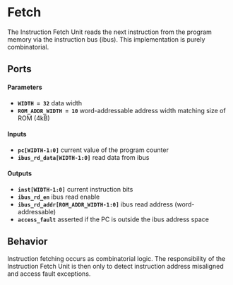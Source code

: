 # Fetch

The Instruction Fetch Unit reads the next instruction from the program memory via the instruction bus (ibus).
This implementation is purely combinatorial.


## Ports

#### Parameters

- **`WIDTH = 32`** data width
- **`ROM_ADDR_WIDTH = 10`** word-addressable address width matching size of ROM (4kB)

#### Inputs

- **`pc[WIDTH-1:0]`** current value of the program counter
- **`ibus_rd_data[WIDTH-1:0]`** read data from ibus

#### Outputs
- **`inst[WIDTH-1:0]`** current instruction bits
- **`ibus_rd_en`** ibus read enable
- **`ibus_rd_addr[ROM_ADDR_WIDTH-1:0]`** ibus read address (word-addressable)
- **`access_fault`** asserted if the PC is outside the ibus address space


## Behavior

Instruction fetching occurs as combinatorial logic.
The responsibility of the Instruction Fetch Unit is then only to detect instruction address misaligned and access fault exceptions.
